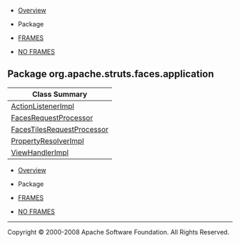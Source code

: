 -   [Overview](../../../../../overview-summary.html.md)
-   Package

-   [FRAMES](../../../../../index.html.md)
-   [NO FRAMES](package-summary.html.md)

Package org.apache.struts.faces.application
-------------------------------------------

| Class Summary                                                 |
|---------------------------------------------------------------|
| [ActionListenerImpl](ActionListenerImpl.html.md)                 |
| [FacesRequestProcessor](FacesRequestProcessor.html.md)           |
| [FacesTilesRequestProcessor](FacesTilesRequestProcessor.html.md) |
| [PropertyResolverImpl](PropertyResolverImpl.html.md)             |
| [ViewHandlerImpl](ViewHandlerImpl.html.md)                       |

-   [Overview](../../../../../overview-summary.html.md)
-   Package

-   [FRAMES](../../../../../index.html.md)
-   [NO FRAMES](package-summary.html.md)

------------------------------------------------------------------------

Copyright © 2000-2008 Apache Software Foundation. All Rights Reserved.
